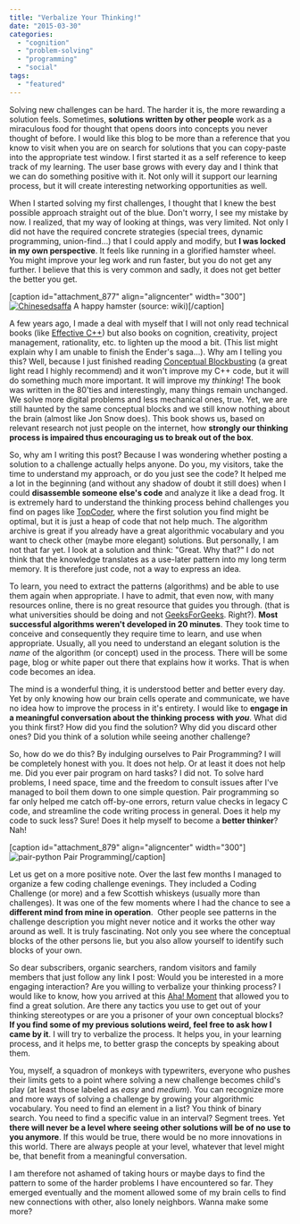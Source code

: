 ```yaml
---
title: "Verbalize Your Thinking!"
date: "2015-03-30"
categories: 
  - "cognition"
  - "problem-solving"
  - "programming"
  - "social"
tags: 
  - "featured"
---
```


Solving new challenges can be hard. The harder it is, the more rewarding a solution feels. Sometimes, **solutions written by other people** work as a miraculous food for thought that opens doors into concepts you never thought of before. I would like this blog to be more than a reference that you know to visit when you are on search for solutions that you can copy-paste into the appropriate test window. I first started it as a self reference to keep track of my learning. The user base grows with every day and I think that we can do something positive with it. Not only will it support our learning process, but it will create interesting networking opportunities as well.

When I started solving my first challenges, I thought that I knew the best possible approach straight out of the blue. Don't worry, I see my mistake by now. I realized, that my way of looking at things, was very limited. Not only I did not have the required concrete strategies (special trees, dynamic programming, union-find...) that I could apply and modify, but **I was locked in my own perspective**. It feels like running in a glorified hamster wheel. You might improve your leg work and run faster, but you do not get any further. I believe that this is very common and sadly, it does not get better the better you get.

\[caption id="attachment\_877" align="aligncenter" width="300"\][![Chinesedsaffa](images/Chinesedsaffa-300x263.jpg)](http://www.martinkysel.com/wp-content/uploads/2015/03/Chinesedsaffa.jpg) A happy hamster (source: wiki)\[/caption\]

A few years ago, I made a deal with myself that I will not only read technical books (like [Effective C++](http://www.amazon.com/gp/product/1491903996/ref=as_li_qf_sp_asin_il_tl?ie=UTF8&camp=1789&creative=9325&creativeASIN=1491903996&linkCode=as2&tag=martkyse-20&linkId=6GSHUNBR3AB4KM5P "Effective C++")) but also books on cognition, creativity, project management, rationality, etc. to lighten up the mood a bit. (This list might explain why I am unable to finish the Ender's saga...). Why am I telling you this? Well, because I just finished reading [Conceptual Blockbusting](http://www.amazon.com/gp/product/0738205370/ref=as_li_qf_sp_asin_il_tl?ie=UTF8&camp=1789&creative=9325&creativeASIN=0738205370&linkCode=as2&tag=martkyse-20&linkId=3SSDW3ZKZ5HC4SOC "Conceptual Blockbusting") (a great light read I highly recommend) and it won't improve my C++ code, but it will do something much more important. It will improve my _thinking_! The book was written in the 80'ties and interestingly, many things remain unchanged. We solve more digital problems and less mechanical ones, true. Yet, we are still haunted by the same conceptual blocks and we still know nothing about the brain (almost like Jon Snow does). This book shows us, based on relevant research not just people on the internet, how **strongly our thinking process is impaired thus encouraging us to break out of the box**.

So, why am I writing this post? Because I was wondering whether posting a solution to a challenge actually helps anyone. Do you, my visitors, take the time to understand my approach, or do you just see the code? It helped me a lot in the beginning (and without any shadow of doubt it still does) when I could **disassemble someone else's code** and analyze it like a dead frog. It is extremely hard to understand the thinking process behind challenges you find on pages like [TopCoder](http://community.topcoder.com/tc?module=ProblemArchive "TopCoder Archive"), where the first solution you find might be optimal, but it is just a heap of code that not help much. The algorithm archive is great if you already have a great algorithmic vocabulary and you want to check other (maybe more elegant) solutions. But personally, I am not that far yet. I look at a solution and think: "Great. Why that?" I do not think that the knowledge translates as a use-later pattern into my long term memory. It is therefore just code, not a way to express an idea.

To learn, you need to extract the patterns (algorithms) and be able to use them again when appropriate. I have to admit, that even now, with many resources online, there is no great resource that guides you through. (that is what universities should be doing and not [GeeksForGeeks](http://www.geeksforgeeks.org/ "Geeks for Geeks"). Right?). **Most successful algorithms weren't developed in 20 minutes**. They took time to conceive and consequently they require time to learn, and use when appropriate. Usually, all you need to understand an elegant solution is the _name_ of the algorithm (or concept) used in the process. There will be some page, blog or white paper out there that explains how it works. That is when code becomes an idea.

The mind is a wonderful thing, it is understood better and better every day. Yet by only knowing how our brain cells operate and communicate, we have no idea how to improve the process in it's entirety. I would like to **engage in a meaningful conversation about the thinking process** **with _you_**. What did you think first? How did you find the solution? Why did you discard other ones? Did you think of a solution while seeing another challenge?

So, how do we do this? By indulging ourselves to Pair Programming? I will be completely honest with you. It does not help. Or at least it does not help me. Did you ever pair program on hard tasks? I did not. To solve hard problems, I need space, time and the freedom to consult issues after I've managed to boil them down to one simple question. Pair programming so far only helped me catch off-by-one errors, return value checks in legacy C code, and streamline the code writing process in general. Does it help my code to suck less? Sure! Does it help myself to become a **better thinker**? Nah!

\[caption id="attachment\_879" align="aligncenter" width="300"\]![pair-python](images/pair-python-300x206.png) Pair Programming\[/caption\]

Let us get on a more positive note. Over the last few months I managed to organize a few coding challenge evenings. They included a Coding Challenge (or more) and a few Scottish whiskeys (usually more than challenges). It was one of the few moments where I had the chance to see a **different mind from mine in operation**.  Other people see patterns in the challenge description you might never notice and it works the other way around as well. It is truly fascinating. Not only you see where the conceptual blocks of the other persons lie, but you also allow yourself to identify such blocks of your own.

So dear subscribers, organic searchers, random visitors and family members that just follow any link I post: Would you be interested in a more engaging interaction? Are you willing to verbalize your thinking process? I would like to know, how you arrived at this [Aha! Moment](http://www.martinkysel.com/the-aha-moment "The Aha! Moment") that allowed you to find a great solution. Are there any tactics you use to get out of your thinking stereotypes or are you a prisoner of your own conceptual blocks? **If you find some of my previous solutions weird, feel free to ask how I came by it**. I will try to verbalize the process. It helps you, in your learning process, and it helps me, to better grasp the concepts by speaking about them.

You, myself, a squadron of monkeys with typewriters, everyone who pushes their limits gets to a point where solving a new challenge becomes child's play (at least those labeled as _easy_ and _medium_). You can recognize more and more ways of solving a challenge by growing your algorithmic vocabulary. You need to find an element in a list? You think of binary search. You need to find a specific value in an interval? Segment trees. Yet **there will never be a level where seeing other solutions will be of no use to you anymore**. If this would be true, there would be no more innovations in this world. There are always people at your level, whatever that level might be, [](http://www.martinkysel.com/wp-content/uploads/2015/03/pair-python.png)that benefit from a meaningful conversation.

I am therefore not ashamed of taking hours or maybe days to find the pattern to some of the harder problems I have encountered so far. They emerged eventually and the moment allowed some of my brain cells to find new connections with other, also lonely neighbors. Wanna make some more?
